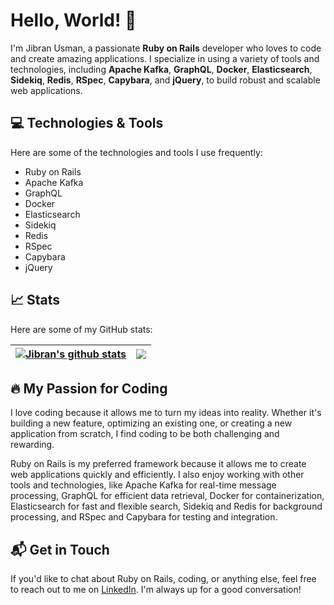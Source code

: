 # Hello, World! 👋

I'm Jibran Usman, a passionate **Ruby on Rails** developer who loves to code and create amazing applications. I specialize in using a variety of tools and technologies, including **Apache Kafka**, **GraphQL**, **Docker**, **Elasticsearch**, **Sidekiq**, **Redis**, **RSpec**, **Capybara**, and **jQuery**, to build robust and scalable web applications.

## 💻 Technologies & Tools

Here are some of the technologies and tools I use frequently:

- Ruby on Rails
- Apache Kafka
- GraphQL
- Docker
- Elasticsearch
- Sidekiq
- Redis
- RSpec
- Capybara
- jQuery

## 📈 Stats

Here are some of my GitHub stats:

| <a href="https://github.com/anuraghazra/github-readme-stats"><img align="center" src="https://github-readme-stats.vercel.app/api?username=username=jibranusman95&show_icons=true&count_private=true&show_icons=true&include_all_commits=true&theme=buefy&hide_border=true" alt="Jibran's github stats" /></a> | <a href="https://github.com/anuraghazra/github-readme-stats"><img align="center" src="https://github-readme-stats.vercel.app/api/top-langs/?username=jibranusman95&layout=compact&theme=buefy&hide_border=true" /></a> |
| ------------- | ------------- |

## 🔥 My Passion for Coding

I love coding because it allows me to turn my ideas into reality. Whether it's building a new feature, optimizing an existing one, or creating a new application from scratch, I find coding to be both challenging and rewarding.

Ruby on Rails is my preferred framework because it allows me to create web applications quickly and efficiently. I also enjoy working with other tools and technologies, like Apache Kafka for real-time message processing, GraphQL for efficient data retrieval, Docker for containerization, Elasticsearch for fast and flexible search, Sidekiq and Redis for background processing, and RSpec and Capybara for testing and integration.

## 📬 Get in Touch

If you'd like to chat about Ruby on Rails, coding, or anything else, feel free to reach out to me on [LinkedIn](https://www.linkedin.com/in/jibran-usman). I'm always up for a good conversation!
